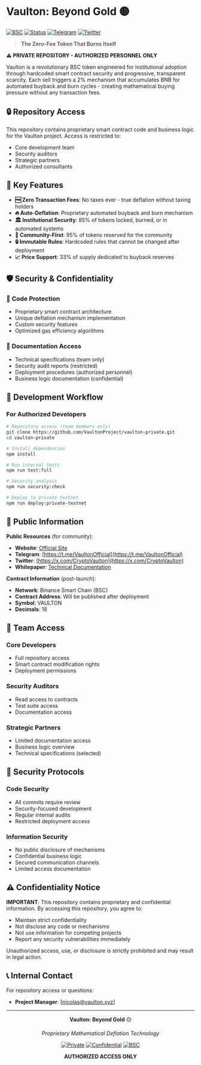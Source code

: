 # Vaulton: Beyond Gold 🟡

[![BSC](https://img.shields.io/badge/BSC-Binance%20Smart%20Chain-yellow)](https://bscscan.com/)
[![Status](https://img.shields.io/badge/Status-Private%20Development-red)]()
[![Telegram](https://img.shields.io/badge/Telegram-Join%20Chat-blue)](https://t.me/VaultonOfficial)
[![Twitter](https://img.shields.io/badge/Twitter-Follow-1da1f2)](https://x.com/CryptoVaulton)

> **The Zero-Fee Token That Burns Itself**

**⚠️ PRIVATE REPOSITORY - AUTHORIZED PERSONNEL ONLY**

Vaulton is a revolutionary BSC token engineered for institutional adoption through hardcoded smart contract security and progressive, transparent scarcity. Each sell triggers a 2% mechanism that accumulates BNB for automated buyback and burn cycles - creating mathematical buying pressure without any transaction fees.

## 🔒 Repository Access

This repository contains proprietary smart contract code and business logic for the Vaulton project. Access is restricted to:

- Core development team
- Security auditors
- Strategic partners
- Authorized consultants

## 🚀 Key Features

- **🆓 Zero Transaction Fees**: No taxes ever - true deflation without taxing holders
- **🔥 Auto-Deflation**: Proprietary automated buyback and burn mechanism
- **🏛️ Institutional Security**: 85% of tokens locked, burned, or in automated systems
- **👥 Community-First**: 95% of tokens reserved for the community
- **🔒 Immutable Rules**: Hardcoded rules that cannot be changed after deployment
- **📈 Price Support**: 33% of supply dedicated to buyback reserves

## 🛡️ Security & Confidentiality

### 🔐 **Code Protection**
- Proprietary smart contract architecture
- Unique deflation mechanism implementation
- Custom security features
- Optimized gas efficiency algorithms

### 📝 **Documentation Access**
- Technical specifications (team only)
- Security audit reports (restricted)
- Deployment procedures (authorized personnel)
- Business logic documentation (confidential)

## 🚀 Development Workflow

### For Authorized Developers

```bash
# Repository access (team members only)
git clone https://github.com/VaultonProject/vaulton-private.git
cd vaulton-private

# Install dependencies
npm install

# Run internal tests
npm run test:full

# Security analysis
npm run security:check

# Deploy to private testnet
npm run deploy:private-testnet
```

## 🔗 Public Information

**Public Resources** (for community):
- **Website**: [Official Site](https://vaulton.xyz)
- **Telegram**: [https://t.me/VaultonOfficial](https://t.me/VaultonOfficial)
- **Twitter**: [https://x.com/CryptoVaulton](https://x.com/CryptoVaulton)
- **Whitepaper**: [Technical Documentation](https://vaulton.xyz/vaulton-whitepaper)

**Contract Information** (post-launch):
- **Network**: Binance Smart Chain (BSC)
- **Contract Address**: Will be published after deployment
- **Symbol**: VAULTON
- **Decimals**: 18

## 👥 Team Access

### Core Developers
- Full repository access
- Smart contract modification rights
- Deployment permissions

### Security Auditors
- Read access to contracts
- Test suite access
- Documentation access

### Strategic Partners
- Limited documentation access
- Business logic overview
- Technical specifications (selected)

## 🔐 Security Protocols

### Code Security
- All commits require review
- Security-focused development
- Regular internal audits
- Restricted deployment access

### Information Security
- No public disclosure of mechanisms
- Confidential business logic
- Secured communication channels
- Limited access documentation

## ⚠️ Confidentiality Notice

**IMPORTANT**: This repository contains proprietary and confidential information. By accessing this repository, you agree to:

- Maintain strict confidentiality
- Not disclose any code or mechanisms
- Not use information for competing projects
- Report any security vulnerabilities immediately

Unauthorized access, use, or disclosure is strictly prohibited and may result in legal action.

## 📞 Internal Contact

For repository access or questions:
- **Project Manager**: [nicolas@vaulton.xyz]

---

<div align="center">

**Vaulton: Beyond Gold** 🟡

*Proprietary Mathematical Deflation Technology*

[![Private](https://img.shields.io/badge/Repository-Private-red)](https://github.com/VaultonProject/vaulton-private)
[![Confidential](https://img.shields.io/badge/Code-Confidential-orange)]()
[![BSC](https://img.shields.io/badge/Target-BSC-yellow)](https://bscscan.com/)

**AUTHORIZED ACCESS ONLY**

</div>
